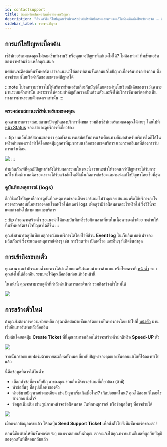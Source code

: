 ```yaml
---
id: contactsupport
title: ติดต่อฝ่ายซัพพอร์ตเพื่อรายงานปัญหา
description: "ค้นหาวิธีแก้ไขปัญหาเซิร์ฟเวอร์อย่างมีประสิทธิภาพและหาทางแก้ไขก่อนติดต่อฝ่ายซัพพอร์ต → เรียนรู้เพิ่มเติมตอนนี้"
sidebar_label: รายงานปัญหา
---
```


## การแก้ไขปัญหาเบื้องต้น

เซิร์ฟเวอร์เกมของคุณไม่ยอมเริ่มทำงาน? หรือคุณเจอปัญหาที่แก้เองไม่ได้? ไม่ต้องห่วง! ทีมซัพพอร์ตของเราพร้อมช่วยเหลือคุณเสมอ

แต่ก่อนจะติดต่อทีมซัพพอร์ต เราขอแนะนำให้ลองทำตามขั้นตอนแก้ไขปัญหาเบื้องต้นบางอย่างก่อน ซึ่งอาจช่วยแก้ไขหรือจำกัดขอบเขตของปัญหาได้

:::note
โปรดทราบว่าเราไม่ให้บริการซัพพอร์ตเกี่ยวกับบัญชีโดยตรงผ่านโซเชียลมีเดียของเรา มีเฉพาะผ่านระบบตั๋วเท่านั้น เพราะเราให้ความสำคัญกับความเป็นส่วนตัวและจึงให้บริการซัพพอร์ตอย่างเป็นทางการผ่านระบบตั๋วของเราเท่านั้น
:::

### ตรวจสอบสถานะเซิร์ฟเวอร์เกมของคุณ
คุณสามารถตรวจสอบสถานะปัจจุบันของบริการทั้งหมด รวมถึงเซิร์ฟเวอร์เกมของคุณได้ง่ายๆ โดยไปที่ [หน้า Status](https://status.zap-hosting.com/) ของเราและดูบริการที่เกี่ยวข้อง

:::tip
บนเว็บไซต์สถานะของเรา คุณยังสามารถสมัครรับการแจ้งเตือนทางอีเมลสำหรับบริการใดก็ได้ในเครือข่ายของเรา! ทำได้โดยกดปุ่มลูกศรที่มุมขวาบน เลือกขอบเขตบริการ และกรอกอีเมลที่ต้องการรับการแจ้งเตือน

![](https://github.com/zaphosting/docs/assets/42719082/2758b2b4-29e1-433f-9e40-76ca70fc90b0)
:::

ถ้าผลิตภัณฑ์ที่คุณมีปัญหากำลังได้รับผลกระทบในขณะนี้ เราแนะนำให้รอจนกว่าปัญหาจะได้รับการแก้ไข ทีมช่างเทคนิคของเราจะได้รับแจ้งอัตโนมัติเมื่อเกิดการขัดข้องและจะเร่งแก้ไขปัญหาโดยเร็วที่สุด

### ดูบันทึกเหตุการณ์ (logs)
อีกวิธีแก้ไขปัญหาคือการดูบันทึกเหตุการณ์ของเซิร์ฟเวอร์เกม ไม่ว่าคุณจะเล่นเกมหรือใช้บริการอะไร ควรตรวจสอบเนื้อหาของคอนโซลหรือโฟลเดอร์ logs เพื่อดูว่ามีข้อผิดพลาดอะไรหรือไม่ ซึ่งวิธีนี้จะแตกต่างกันไปตามเกมและบริการ

:::tip
ถ้าคุณจะสร้างตั๋ว ขอแนะนำให้แนบบันทึกหรือข้อผิดพลาดที่พบในเนื้อหาของตั๋วด้วย จะช่วยให้ทีมซัพพอร์ตเข้าใจปัญหาได้ดีขึ้น
:::

คุณยังสามารถดูบันทึกเหตุการณ์ของบริการได้โดยไปที่ส่วน **Event log** ในเว็บอินเทอร์เฟซของผลิตภัณฑ์ ซึ่งจะแสดงเหตุการณ์ต่างๆ เช่น การรีสตาร์ท เปิดเครื่อง และอื่นๆ ที่เกิดขึ้นล่าสุด

## การเข้าถึงระบบตั๋ว

คุณสามารถเข้าถึงระบบตั๋วของเราได้ผ่านไอคอนตั๋วที่แถบนำทางด้านบน หรือโดยตรงที่ [หน้าตั๋ว](https://zap-hosting.com/en/customer/support/) หากคุณยังไม่ได้ล็อกอิน ระบบจะให้คุณล็อกอินก่อนเข้าถึงหน้านี้

ในหน้านี้ คุณจะสามารถดูตั๋วที่กำลังดำเนินการและตั๋วเก่า รวมถึงสร้างตั๋วใหม่ได้

![](https://github.com/zaphosting/docs/assets/42719082/be474363-21b1-4e7c-8f55-d7fd1e70ceed)

## การสร้างตั๋วใหม่

ถ้าคุณยังต้องการความช่วยเหลือ กรุณาติดต่อฝ่ายซัพพอร์ตอย่างเป็นทางการโดยเข้าไปที่ [หน้าตั๋ว](https://zap-hosting.com/en/customer/support/) ผ่านเว็บอินเทอร์เฟซหลังล็อกอิน

เริ่มต้นโดยกดปุ่ม **Create Ticket** ที่นี่คุณสามารถเลือกได้ว่าจะสร้างตั๋วปกติหรือ **Speed-UP** ตั๋ว

![](https://github.com/zaphosting/docs/assets/42719082/22af5076-bcfc-453f-b4e2-510c2133ef09)

จากนั้นกรอกแบบฟอร์มด้วยรายละเอียดทั้งหมดเกี่ยวกับปัญหาของคุณและขั้นตอนแก้ไขที่ได้ลองทำไปแล้ว

นี่คือข้อมูลที่ควรใส่ในตั๋ว:
- เลือกหัวข้อที่ตรงกับปัญหาของคุณ รวมถึงเซิร์ฟเวอร์เกมที่เกี่ยวข้อง (ถ้ามี)
- หัวข้อสั้นๆ ที่สรุปเนื้อหาของตั๋ว
- คำอธิบายปัญหาอย่างละเอียด เช่น ปัญหาเริ่มเกิดเมื่อไหร่? เกิดบ่อยแค่ไหน? คุณได้ลองแก้ไขอะไรบ้างก่อนส่งตั๋ว?
- ข้อมูลเพิ่มเติม เช่น รูปภาพหน้าจอข้อผิดพลาด บันทึกเหตุการณ์ หรือข้อมูลอื่นๆ ที่อาจช่วยได้

![](https://github.com/zaphosting/docs/assets/42719082/361732b1-2ac9-45db-be6e-81e20951c498)

เมื่อกรอกข้อมูลครบแล้ว ให้กดปุ่ม **Send Support Ticket** เพื่อส่งตั๋วไปยังทีมซัพพอร์ตของเรา!

ตอนนี้ก็แค่รอให้ทีมซัพพอร์ตเจ๋งๆ ของเราตอบกลับตั๋วคุณ เราจะแจ้งให้คุณทราบผ่านอีเมลที่ผูกกับบัญชีของคุณทันทีที่ตอบกลับแล้ว
